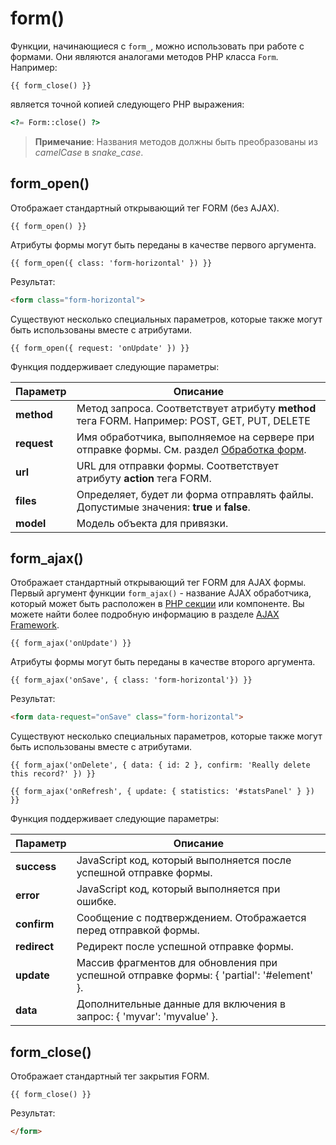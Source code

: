 # form()

Функции, начинающиеся с `form_`, можно использовать при работе с формами. Они являются аналогами методов PHP класса `Form`. Например:

```twig
{{ form_close() }}
```

является точной копией следующего PHP выражения:

```php
<?= Form::close() ?>
```

> **Примечание**: Названия методов должны быть преобразованы из *camelCase* в *snake_case*.

## form_open()

Отображает стандартный открывающий тег FORM (без AJAX).

```twig
{{ form_open() }}
```

Атрибуты формы могут быть переданы в качестве первого аргумента.

```twig
{{ form_open({ class: 'form-horizontal' }) }}
```

Результат:

```html
<form class="form-horizontal">
```

Существуют несколько специальных параметров, которые также могут быть использованы вместе с атрибутами.

```twig
{{ form_open({ request: 'onUpdate' }) }}
```

Функция поддерживает следующие параметры:

Параметр | Описание
------------- | -------------
**method** | Метод запроса. Соответствует атрибуту **method** тега FORM. Например: POST, GET, PUT, DELETE
**request** | Имя обработчика, выполняемое на сервере при отправке формы. См. раздел [Обработка форм](../cms/pages#handling-forms).
**url** | URL для отправки формы. Соответствует атрибуту **action** тега FORM.
**files** | Определяет, будет ли форма отправлять файлы. Допустимые значения: **true** и **false**.
**model** | Модель объекта для привязки.

## form_ajax()

Отображает стандартный открывающий тег FORM для AJAX формы. Первый аргумент функции `form_ajax()` - название AJAX обработчика, который может быть расположен в [PHP секции](../cms/themes#php-section) или компоненте. Вы можете найти более подробную информацию в разделе [AJAX Framework](../cms/ajax).

```twig
{{ form_ajax('onUpdate') }}
```

Атрибуты формы могут быть переданы в качестве второго аргумента.

```twig
{{ form_ajax('onSave', { class: 'form-horizontal'}) }}
```

Результат:

```html
<form data-request="onSave" class="form-horizontal">
```

Существуют несколько специальных параметров, которые также могут быть использованы вместе с атрибутами.

```twig
{{ form_ajax('onDelete', { data: { id: 2 }, confirm: 'Really delete this record?' }) }}

{{ form_ajax('onRefresh', { update: { statistics: '#statsPanel' } }) }}
```

Функция поддерживает следующие параметры:

Параметр | Описание
------------- | -------------
**success** | JavaScript код, который выполняется после успешной отправке формы.
**error** | JavaScript код, который выполняется при ошибке.
**confirm** | Сообщение с подтверждением. Отображается перед отправкой формы.
**redirect** | Редирект после успешной отправке формы.
**update** | Массив фрагментов для обновления при успешной отправке формы: { 'partial': '#element' }.
**data** | Дополнительные данные для включения в запрос: { 'myvar': 'myvalue' }.

## form_close()

Отображает стандартный тег закрытия FORM.

```twig
{{ form_close() }}
```

Результат:

```html
</form>
```
